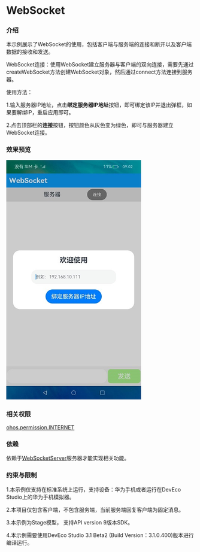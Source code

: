 # WebSocket

### 介绍

本示例展示了WebSocket的使用，包括客户端与服务端的连接和断开以及客户端数据的接收和发送。

WebSocket连接：使用WebSocket建立服务器与客户端的双向连接，需要先通过createWebSocket方法创建WebSocket对象，然后通过connect方法连接到服务器。

使用方法：

1.输入服务器IP地址，点击**绑定服务器IP地址**按钮，即可绑定该IP并退出弹框，如果要解绑IP，重启应用即可。

2.点击顶部栏的**连接**按钮，按钮颜色从灰色变为绿色，即可与服务器建立WebSocket连接。

### 效果预览

![](screenshots/device/bindService.png)

### 相关权限

[ohos.permission.INTERNET](https://developer.harmonyos.com/cn/docs/documentation/doc-guides/permission-list-0000001281480750)

### 依赖
依赖于[WebSocketServer](https://gitee.com/adslk/application_server/tree/master/WebSocketServer)服务器才能实现相关功能。

### 约束与限制

1.本示例仅支持在标准系统上运行，支持设备：华为手机或者运行在DevEco Studio上的华为手机模拟器。

2.本项目仅包含客户端，不包含服务端，当前服务端回复客户端为固定消息。

3.本示例为Stage模型，  支持API version 9版本SDK。

4.本示例需要使用DevEco Studio 3.1 Beta2 (Build Version：3.1.0.400)版本进行编译运行。